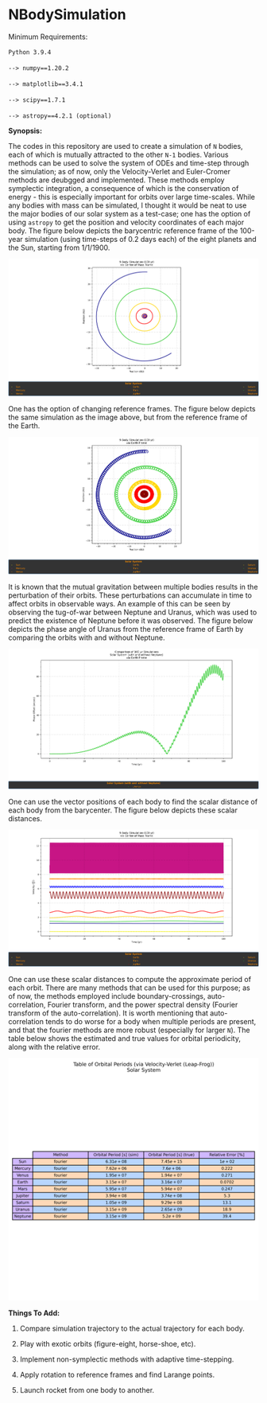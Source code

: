 # NBodySimulation

Minimum Requirements:

    Python 3.9.4

    --> numpy==1.20.2

    --> matplotlib==3.4.1

    --> scipy==1.7.1
    
    --> astropy==4.2.1 (optional)



**Synopsis:**

The codes in this repository are used to create a simulation of `N` bodies, each of which is mutually attracted to the other `N-1` bodies. Various methods can be used to solve the system of ODEs and time-step through the simulation; as of now, only the Velocity-Verlet and Euler-Cromer methods are deubgged and implemented. These methods employ symplectic integration, a consequence of which is the conservation of energy - this is especially important for orbits over large time-scales. While any bodies with mass can be simulated, I thought it would be neat to use the major bodies of our solar system as a test-case; one has the option of using `astropy` to get the position and velocity coordinates of each major body. The figure below depicts the barycentric reference frame of the 100-year simulation (using time-steps of 0.2 days each) of the eight planets and the Sun, starting from 1/1/1900.

![Solar System: 2-D position vectors (COM frame)](https://github.com/mikeysflix/NBodySimulation/blob/master/Figures/Solar_System-Velocity_Verlet_(Leap_Frog)-vector_position-dims_0_1-ref_Center_of_Mass.png?raw=true) 

One has the option of changing reference frames. The figure below depicts the same simulation as the image above, but from the reference frame of the Earth.

![Solar System: 2-D position vectors (Earth frame)](https://github.com/mikeysflix/NBodySimulation/blob/master/Figures/Solar_System-Velocity_Verlet_(Leap_Frog)-vector_position-dims_0_1-ref_Earth.png?raw=true) 


It is known that the mutual gravitation between multiple bodies results in the perturbation of their orbits. These perturbations can accumulate in time to affect orbits in observable ways. An example of this can be seen by observing the tug-of-war between Neptune and Uranus, which was used to predict the existence of Neptune before it was observed. The figure below depicts the phase angle of Uranus from the reference frame of Earth by comparing the orbits with and without Neptune.

![Solar System: Uranus Phase X-Neptune (Earth frame)](https://github.com/mikeysflix/NBodySimulation/blob/master/Figures/Solar_System_(with_and_without_Neptune)-Velocity_Verlet_(Leap_Frog)_AND_Velocity_Verlet_(Leap_Frog)-offset_phase_position-ref_Earth.png?raw=true) 
  

One can use the vector positions of each body to find the scalar distance of each body from the barycenter. The figure below depicts these scalar distances.

![Solar System: 2-D position scalars (COM frame)](https://github.com/mikeysflix/NBodySimulation/blob/master/Figures/Solar_System-Velocity_Verlet_(Leap_Frog)-scalar_velocity-ref_Center_of_Mass.png?raw=true) 

One can use these scalar distances to compute the approximate period of each orbit. There are many methods that can be used for this purpose; as of now, the methods employed include boundary-crossings, auto-correlation, Fourier transform, and the power spectral density (Fourier transform of the auto-correlation). It is worth mentioning that auto-correlation tends to do worse for a body when multiple periods are present, and that the fourier methods are more robust (especially for larger `N`). The table below shows the estimated and true values for orbital periodicity, along with the relative error.

![Solar System: Period Table](https://github.com/mikeysflix/NBodySimulation/blob/master/Figures/Solar_System-Velocity_Verlet_(Leap_Frog)-Table-Orbital_Period.png?raw=true) 


**Things To Add:**

1) Compare simulation trajectory to the actual trajectory for each body.

2) Play with exotic orbits (figure-eight, horse-shoe, etc).

3) Implement non-symplectic methods with adaptive time-stepping.

4) Apply rotation to reference frames and find Larange points.

5) Launch rocket from one body to another.



#
